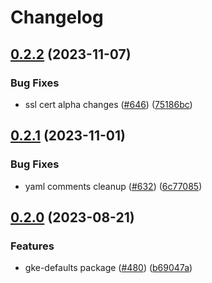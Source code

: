 # Changelog

## [0.2.2](https://github.com/GoogleCloudPlatform/pubsec-declarative-toolkit/compare/solutions/gke/configconnector/gke-defaults/0.2.1...solutions/gke/configconnector/gke-defaults/0.2.2) (2023-11-07)


### Bug Fixes

* ssl cert alpha changes ([#646](https://github.com/GoogleCloudPlatform/pubsec-declarative-toolkit/issues/646)) ([75186bc](https://github.com/GoogleCloudPlatform/pubsec-declarative-toolkit/commit/75186bc51cb3d5e882702ed23dc9860bff103812))

## [0.2.1](https://github.com/GoogleCloudPlatform/pubsec-declarative-toolkit/compare/solutions/gke/configconnector/gke-defaults/0.2.0...solutions/gke/configconnector/gke-defaults/0.2.1) (2023-11-01)


### Bug Fixes

* yaml comments cleanup ([#632](https://github.com/GoogleCloudPlatform/pubsec-declarative-toolkit/issues/632)) ([6c77085](https://github.com/GoogleCloudPlatform/pubsec-declarative-toolkit/commit/6c770850242590692365bbbf98222d94e53e5427))

## [0.2.0](https://github.com/GoogleCloudPlatform/pubsec-declarative-toolkit/compare/solutions/gke/configconnector/gke-defaults-v0.1.0...solutions/gke/configconnector/gke-defaults/0.2.0) (2023-08-21)


### Features

* gke-defaults package ([#480](https://github.com/GoogleCloudPlatform/pubsec-declarative-toolkit/issues/480)) ([b69047a](https://github.com/GoogleCloudPlatform/pubsec-declarative-toolkit/commit/b69047a3e0b3ba90cf0c2adcce5ba9e6f190f937))
